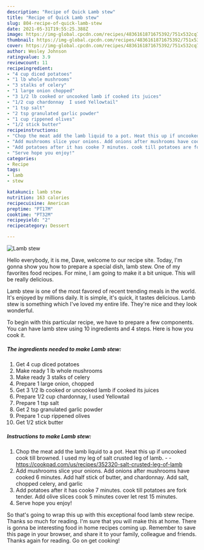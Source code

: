```yaml
---
description: "Recipe of Quick Lamb stew"
title: "Recipe of Quick Lamb stew"
slug: 804-recipe-of-quick-lamb-stew
date: 2021-05-31T19:55:25.388Z
image: https://img-global.cpcdn.com/recipes/4836161871675392/751x532cq70/lamb-stew-recipe-main-photo.jpg
thumbnail: https://img-global.cpcdn.com/recipes/4836161871675392/751x532cq70/lamb-stew-recipe-main-photo.jpg
cover: https://img-global.cpcdn.com/recipes/4836161871675392/751x532cq70/lamb-stew-recipe-main-photo.jpg
author: Wesley Johnson
ratingvalue: 3.9
reviewcount: 11
recipeingredient:
- "4 cup diced potatoes"
- "1 lb whole mushrooms"
- "3 stalks of celery"
- "1 large onion chopped"
- "3 1/2 lb cooked or uncooked lamb if cooked its juices"
- "1/2 cup chardonnay  I used Yellowtail"
- "1 tsp salt"
- "2 tsp granulated garlic powder"
- "1 cup rippened olives"
- "1/2 stick butter"
recipeinstructions:
- "Chop the meat add the lamb liquid to a pot. Heat this up if uncooked cook till browned. I used my leg of salt crusted leg of lamb.  https://cookpad.com/us/recipes/352320-salt-crusted-leg-of-lamb"
- "Add mushrooms slice your onions. Add onions after mushrooms have cooked 6 minutes.  Add half stick of butter, and chardonnay.  Add salt, chopped celery, and garlic"
- "Add potatoes after it has cooke 7 minutes. cook till potatoes are fork tender. Add olive slices cook 5 minutes cover let rest 15 minutes."
- "Serve hope you enjoy!"
categories:
- Recipe
tags:
- lamb
- stew

katakunci: lamb stew 
nutrition: 163 calories
recipecuisine: American
preptime: "PT17M"
cooktime: "PT32M"
recipeyield: "2"
recipecategory: Dessert

---
```



![Lamb stew](https://img-global.cpcdn.com/recipes/4836161871675392/751x532cq70/lamb-stew-recipe-main-photo.jpg)

Hello everybody, it is me, Dave, welcome to our recipe site. Today, I'm gonna show you how to prepare a special dish, lamb stew. One of my favorites food recipes. For mine, I am going to make it a bit unique. This will be really delicious.

Lamb stew is one of the most favored of recent trending meals in the world. It's enjoyed by millions daily. It is simple, it's quick, it tastes delicious. Lamb stew is something which I've loved my entire life. They're nice and they look wonderful.




To begin with this particular recipe, we have to prepare a few components. You can have lamb stew using 10 ingredients and 4 steps. Here is how you cook it.

<!--inarticleads1-->

##### The ingredients needed to make Lamb stew:

1. Get 4 cup diced potatoes
1. Make ready 1 lb whole mushrooms
1. Make ready 3 stalks of celery
1. Prepare 1 large onion, chopped
1. Get 3 1/2 lb cooked or uncooked lamb if cooked its juices
1. Prepare 1/2 cup chardonnay,  I used Yellowtail
1. Prepare 1 tsp salt
1. Get 2 tsp granulated garlic powder
1. Prepare 1 cup rippened olives
1. Get 1/2 stick butter




<!--inarticleads2-->

##### Instructions to make Lamb stew:

1. Chop the meat add the lamb liquid to a pot. Heat this up if uncooked cook till browned. I used my leg of salt crusted leg of lamb. -  - https://cookpad.com/us/recipes/352320-salt-crusted-leg-of-lamb
1. Add mushrooms slice your onions. Add onions after mushrooms have cooked 6 minutes.  Add half stick of butter, and chardonnay.  Add salt, chopped celery, and garlic
1. Add potatoes after it has cooke 7 minutes. cook till potatoes are fork tender. Add olive slices cook 5 minutes cover let rest 15 minutes.
1. Serve hope you enjoy!




So that's going to wrap this up with this exceptional food lamb stew recipe. Thanks so much for reading. I'm sure that you will make this at home. There is gonna be interesting food in home recipes coming up. Remember to save this page in your browser, and share it to your family, colleague and friends. Thanks again for reading. Go on get cooking!
